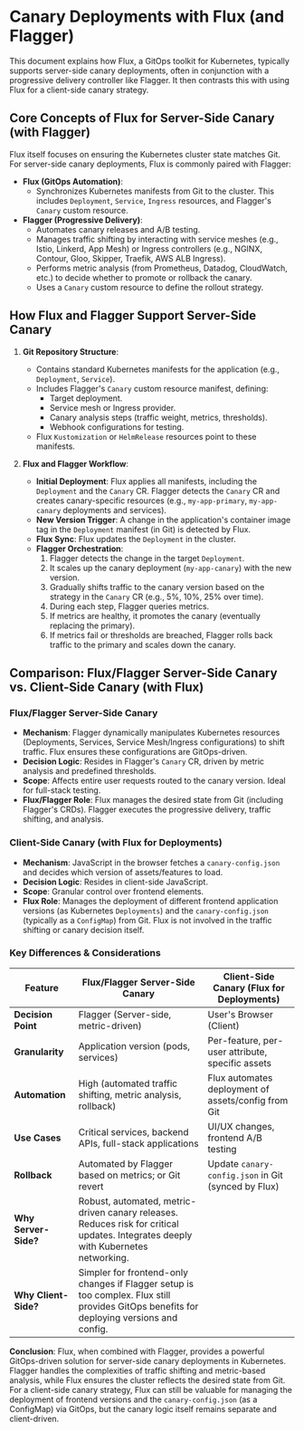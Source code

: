 # Canary Deployments with Flux (and Flagger)

This document explains how Flux, a GitOps toolkit for Kubernetes, typically supports server-side canary deployments, often in conjunction with a progressive delivery controller like Flagger. It then contrasts this with using Flux for a client-side canary strategy.

## Core Concepts of Flux for Server-Side Canary (with Flagger)

Flux itself focuses on ensuring the Kubernetes cluster state matches Git. For server-side canary deployments, Flux is commonly paired with Flagger:

*   **Flux (GitOps Automation)**:
    *   Synchronizes Kubernetes manifests from Git to the cluster. This includes `Deployment`, `Service`, `Ingress` resources, and Flagger's `Canary` custom resource.
*   **Flagger (Progressive Delivery)**:
    *   Automates canary releases and A/B testing.
    *   Manages traffic shifting by interacting with service meshes (e.g., Istio, Linkerd, App Mesh) or Ingress controllers (e.g., NGINX, Contour, Gloo, Skipper, Traefik, AWS ALB Ingress).
    *   Performs metric analysis (from Prometheus, Datadog, CloudWatch, etc.) to decide whether to promote or rollback the canary.
    *   Uses a `Canary` custom resource to define the rollout strategy.

## How Flux and Flagger Support Server-Side Canary

1.  **Git Repository Structure**:
    *   Contains standard Kubernetes manifests for the application (e.g., `Deployment`, `Service`).
    *   Includes Flagger's `Canary` custom resource manifest, defining:
        *   Target deployment.
        *   Service mesh or Ingress provider.
        *   Canary analysis steps (traffic weight, metrics, thresholds).
        *   Webhook configurations for testing.
    *   Flux `Kustomization` or `HelmRelease` resources point to these manifests.

2.  **Flux and Flagger Workflow**:
    *   **Initial Deployment**: Flux applies all manifests, including the `Deployment` and the `Canary` CR. Flagger detects the `Canary` CR and creates canary-specific resources (e.g., `my-app-primary`, `my-app-canary` deployments and services).
    *   **New Version Trigger**: A change in the application's container image tag in the `Deployment` manifest (in Git) is detected by Flux.
    *   **Flux Sync**: Flux updates the `Deployment` in the cluster.
    *   **Flagger Orchestration**:
        1.  Flagger detects the change in the target `Deployment`.
        2.  It scales up the canary deployment (`my-app-canary`) with the new version.
        3.  Gradually shifts traffic to the canary version based on the strategy in the `Canary` CR (e.g., 5%, 10%, 25% over time).
        4.  During each step, Flagger queries metrics.
        5.  If metrics are healthy, it promotes the canary (eventually replacing the primary).
        6.  If metrics fail or thresholds are breached, Flagger rolls back traffic to the primary and scales down the canary.

## Comparison: Flux/Flagger Server-Side Canary vs. Client-Side Canary (with Flux)

### Flux/Flagger Server-Side Canary
*   **Mechanism**: Flagger dynamically manipulates Kubernetes resources (Deployments, Services, Service Mesh/Ingress configurations) to shift traffic. Flux ensures these configurations are GitOps-driven.
*   **Decision Logic**: Resides in Flagger's `Canary` CR, driven by metric analysis and predefined thresholds.
*   **Scope**: Affects entire user requests routed to the canary version. Ideal for full-stack testing.
*   **Flux/Flagger Role**: Flux manages the desired state from Git (including Flagger's CRDs). Flagger executes the progressive delivery, traffic shifting, and analysis.

### Client-Side Canary (with Flux for Deployments)
*   **Mechanism**: JavaScript in the browser fetches a `canary-config.json` and decides which version of assets/features to load.
*   **Decision Logic**: Resides in client-side JavaScript.
*   **Scope**: Granular control over frontend elements.
*   **Flux Role**: Manages the deployment of different frontend application versions (as Kubernetes `Deployments`) and the `canary-config.json` (typically as a `ConfigMap`) from Git. Flux is not involved in the traffic shifting or canary decision itself.

### Key Differences & Considerations

| Feature             | Flux/Flagger Server-Side Canary                             | Client-Side Canary (Flux for Deployments)                      |
|---------------------|-------------------------------------------------------------|-------------------------------------------------------------------|
| **Decision Point**  | Flagger (Server-side, metric-driven)                        | User's Browser (Client)                                           |
| **Granularity**     | Application version (pods, services)                        | Per-feature, per-user attribute, specific assets                  |
| **Automation**      | High (automated traffic shifting, metric analysis, rollback)| Flux automates deployment of assets/config from Git             |
| **Use Cases**       | Critical services, backend APIs, full-stack applications    | UI/UX changes, frontend A/B testing                               |
| **Rollback**        | Automated by Flagger based on metrics; or Git revert        | Update `canary-config.json` in Git (synced by Flux)               |
| **Why Server-Side?**| Robust, automated, metric-driven canary releases. Reduces risk for critical updates. Integrates deeply with Kubernetes networking. |
| **Why Client-Side?**| Simpler for frontend-only changes if Flagger setup is too complex. Flux still provides GitOps benefits for deploying versions and config. |

**Conclusion**:
Flux, when combined with Flagger, provides a powerful GitOps-driven solution for server-side canary deployments in Kubernetes. Flagger handles the complexities of traffic shifting and metric-based analysis, while Flux ensures the cluster reflects the desired state from Git. For a client-side canary strategy, Flux can still be valuable for managing the deployment of frontend versions and the `canary-config.json` (as a ConfigMap) via GitOps, but the canary logic itself remains separate and client-driven.
